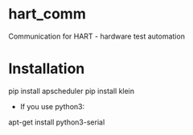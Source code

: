 # hart_comm
Communication for HART - hardware test automation

# Installation
pip install apscheduler
pip install klein

- If you use python3:

apt-get install python3-serial
